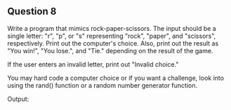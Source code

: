 ## Question 8

Write a program that mimics rock-paper-scissors. The input should be a single letter: "r", "p", or "s" representing "rock", "paper", and "scissors", respectively. Print out the computer's choice. Also, print out the result as "You win!", "You lose.", and "Tie." depending on the result of the game. 

If the user enters an invalid letter, print out "Invalid choice."

You may hard code a computer choice or if you want a challenge, look into using the rand() function or a random number generator function.

Output:
